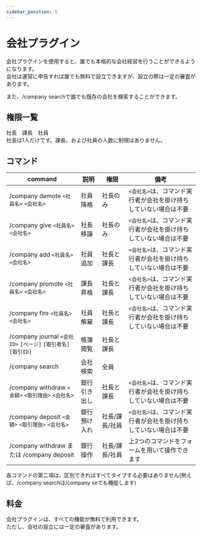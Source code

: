 ```yaml
---
sidebar_position: 5
---
```


# 会社プラグイン

会社プラグインを使用すると、誰でも本格的な会社経営を行うことができるようになります。  
会社は運営に申告すれば誰でも無料で設立できますが、設立の際は一定の審査があります。  

また、/company searchで誰でも既存の会社を検索することができます。  

## 権限一覧

社長　課長　社員  
社長は1人だけです。課長、および社員の人数に制限はありません。  

## コマンド

| command                                            | 説明     | 権限       | 備考                                 |
|----------------------------------------------------|--------|----------|------------------------------------|
| /company demote `<社員名>` `<会社名>`                    | 社員降格   | 社長のみ     | `<会社名>`は、コマンド実行者が会社を掛け持ちしていない場合は不要 |
| /company give `<社員名>` `<会社名>`                      | 社長移譲   | 社長のみ     | `<会社名>`は、コマンド実行者が会社を掛け持ちしていない場合は不要 |
| /company add `<社員名>` `<会社名>`                       | 社員追加   | 社長と課長    | `<会社名>`は、コマンド実行者が会社を掛け持ちしていない場合は不要 |
| /company promote  `<社員名>` `<会社名>`                  | 課長昇格   | 社長と課長    | `<会社名>`は、コマンド実行者が会社を掛け持ちしていない場合は不要 |
| /company fire  `<社員名>`  `<会社名>`                    | 社員解雇   | 社長と課長　   | `<会社名>`は、コマンド実行者が会社を掛け持ちしていない場合は不要 |
| /company journal `<会社ID>` `[ページ]` `[取引者名]` `[取引ID]` | 帳簿閲覧   | 社長と課長    |                                    |
| /company search                                    | 会社検索   | 全員       |                                    |
| /company withdraw `<金額>` `<取引理由>` `<会社名>`          | 銀行引き出し | 社長と課長    | `<会社名>`は、コマンド実行者が会社を掛け持ちしていない場合は不要 |
| /company deposit `<金額>` `<取引理由>` `<会社名>`           | 銀行預け入れ | 社長/課長/社員 | `<会社名>`は、コマンド実行者が会社を掛け持ちしていない場合は不要 |
| /company withdraw または /company deposit             | 銀行操作   | 社長/課長/社員 | 上2つのコマンドをフォームを用いて操作できます            |

各コマンドの第二項は、区別できればすべてタイプする必要はありません(例えば、/company searchは/company seでも機能します)

## 料金

会社プラグインは、すべての機能が無料で利用できます。  
ただし、会社の設立には一定の審査があります。  
